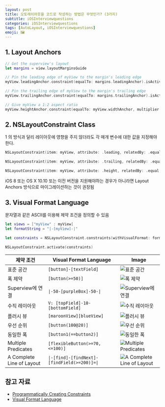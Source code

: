 ```yaml
---
layout: post
title: 오토레이아웃을 코드로 작성하는 방법은 무엇인가? (3가지)
subtitle: iOSInterviewquestions
categories: iOSInterviewquestions
tags: [AutoLayout, iOSInterviewquestions]
emoji: 🖼
---
```


## 1. Layout Anchors

```swift
// Get the superview's layout
let margins = view.layoutMarginsGuide
 
// Pin the leading edge of myView to the margin's leading edge
myView.leadingAnchor.constraint(equalTo: margins.leadingAnchor).isActive = true
 
// Pin the trailing edge of myView to the margin's trailing edge
myView.trailingAnchor.constraint(equalTo: margins.trailingAnchor).isActive = true
 
// Give myView a 1:2 aspect ratio
myView.heightAnchor.constraint(equalTo: myView.widthAnchor, multiplier: 2.0).isActive = true
```

## 2. NSLayoutConstraint Class

1 의 방식과 달리 레이아웃에 영향을 주지 않더라도 각 매개 변수에 대한 값을 지정해야 한다.

```swift
NSLayoutConstraint(item: myView, attribute: .leading, relatedBy: .equal, toItem: view, attribute: .leadingMargin, multiplier: 1.0, constant: 0.0).isActive = true
 
NSLayoutConstraint(item: myView, attribute: .trailing, relatedBy: .equal, toItem: view, attribute: .trailingMargin, multiplier: 1.0, constant: 0.0).isActive = true
 
NSLayoutConstraint(item: myView, attribute: .height, relatedBy: .equal, toItem: myView, attribute:.width, multiplier: 2.0, constant:0.0).isActive = true
```

iOS 8 또는 OS X 10.10 또는 이전 버전을 지원해야하는 경우가 아니라면 Layout Anchors 방식으로 마이그레이션하는 것이 권장됨

## 3. Visual Format Language

문자열과 같은 ASCII를 이용해 제약 조건을 정의할 수 있음

```swift
let views = ["myView" : myView]
let formatString = "|-[myView]-|"
 
let constraints = NSLayoutConstraint.constraints(withVisualFormat: formatString, options: .alignAllTop, metrics: nil, views: views)
 
NSLayoutConstraint.activate(constraints)
```

| 제약 조건 | Visual Format Language | Image |
| ------- | ---------------------- | ----- |
| 표준 공간 | `[button]-[textField]` | ![표준 공간](https://developer.apple.com/library/archive/documentation/UserExperience/Conceptual/AutolayoutPG/Art/standardSpace.png) |
| 폭 제약 | `[button(>=50)]` | ![폭 제약](https://developer.apple.com/library/archive/documentation/UserExperience/Conceptual/AutolayoutPG/Art/widthConstraint.png) |
| Superview에 연결 | `\|-50-[purpleBox]-50-\|` | ![Superview에 연결](https://developer.apple.com/library/archive/documentation/UserExperience/Conceptual/AutolayoutPG/Art/connectionToSuperview.png) |
| 수직 레이아웃 | `V: [topField]-10-[bottomField]` | ![수직 레이아웃](https://developer.apple.com/library/archive/documentation/UserExperience/Conceptual/AutolayoutPG/Art/verticalLayout.png) |
| 플러시 뷰 | `[maroonView][blueView]` | ![플러시 뷰](https://developer.apple.com/library/archive/documentation/UserExperience/Conceptual/AutolayoutPG/Art/flushViews.png) |
| 우선 순위 | `[button(100@20)]` | ![우선 순위](https://developer.apple.com/library/archive/documentation/UserExperience/Conceptual/AutolayoutPG/Art/priority.png) |
| 동일한 폭 | `[button1(==button2)]` | ![동일한 폭](https://developer.apple.com/library/archive/documentation/UserExperience/Conceptual/AutolayoutPG/Art/equalWidths.png) |
| Multiple Predicates | `[flexibleButton(>=70, <=100)]` | ![Multiple Predicates](https://developer.apple.com/library/archive/documentation/UserExperience/Conceptual/AutolayoutPG/Art/multiplePredicates.png) |
| A Complete Line of Layout | `\|-[find]-[findNext]-[findField(>=200)]=\|` | ![A Complete Line of Layout](https://developer.apple.com/library/archive/documentation/UserExperience/Conceptual/AutolayoutPG/Art/completeLayout.png) |


## 참고 자료

- [Programmatically Creating Constraints](https://developer.apple.com/library/archive/documentation/UserExperience/Conceptual/AutolayoutPG/ProgrammaticallyCreatingConstraints.html#//apple_ref/doc/uid/TP40010853-CH16-SW1)
- [Visual Format Language](https://developer.apple.com/library/archive/documentation/UserExperience/Conceptual/AutolayoutPG/VisualFormatLanguage.html#//apple_ref/doc/uid/TP40010853-CH27-SW1)